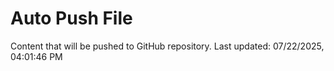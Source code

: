 # Auto Push File

Content that will be pushed to GitHub repository.
Last updated: 07/22/2025, 04:01:46 PM